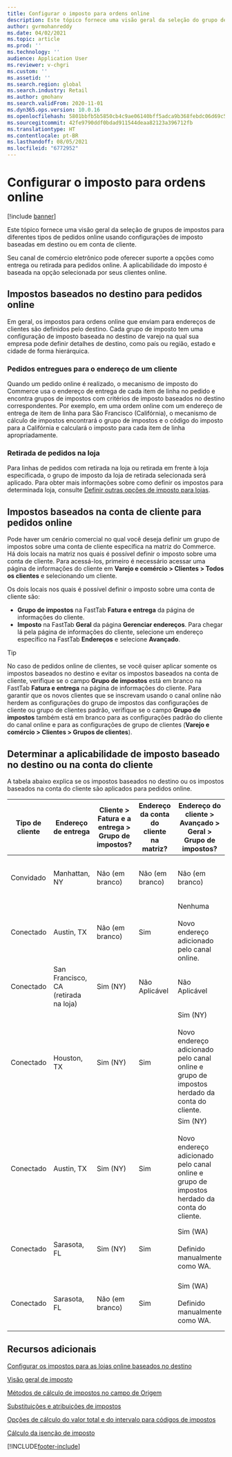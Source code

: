 ```yaml
---
title: Configurar o imposto para ordens online
description: Este tópico fornece uma visão geral da seleção do grupo de impostos para diferentes tipos de ordens online no Dynamics 365 Commerce.
author: gvrmohanreddy
ms.date: 04/02/2021
ms.topic: article
ms.prod: ''
ms.technology: ''
audience: Application User
ms.reviewer: v-chgri
ms.custom: ''
ms.assetid: ''
ms.search.region: global
ms.search.industry: Retail
ms.author: gmohanv
ms.search.validFrom: 2020-11-01
ms.dyn365.ops.version: 10.0.16
ms.openlocfilehash: 5801bbfb5b5850cb4c9ae06140bff5adca9b368febdc06d69c538fc49f9ee40a
ms.sourcegitcommit: 42fe9790ddf0bdad911544deaa82123a396712fb
ms.translationtype: HT
ms.contentlocale: pt-BR
ms.lasthandoff: 08/05/2021
ms.locfileid: "6772952"
---
```

# <a name="configure-sales-tax-for-online-orders"></a>Configurar o imposto para ordens online

[!include [banner](includes/banner.md)]

Este tópico fornece uma visão geral da seleção de grupos de impostos para diferentes tipos de pedidos online usando configurações de imposto baseadas em destino ou em conta de cliente. 

Seu canal de comércio eletrônico pode oferecer suporte a opções como entrega ou retirada para pedidos online. A aplicabilidade do imposto é baseada na opção selecionada por seus clientes online. 

## <a name="destination-based-taxes-for-online-orders"></a>Impostos baseados no destino para pedidos online

Em geral, os impostos para ordens online que enviam para endereços de clientes são definidos pelo destino. Cada grupo de imposto tem uma configuração de imposto baseada no destino de varejo na qual sua empresa pode definir detalhes de destino, como país ou região, estado e cidade de forma hierárquica.

### <a name="orders-delivered-to-customer-address"></a>Pedidos entregues para o endereço de um cliente

Quando um pedido online é realizado, o mecanismo de imposto do Commerce usa o endereço de entrega de cada item de linha no pedido e encontra grupos de impostos com critérios de imposto baseados no destino correspondentes. Por exemplo, em uma ordem online com um endereço de entrega de item de linha para São Francisco (Califórnia), o mecanismo de cálculo de impostos encontrará o grupo de impostos e o código do imposto para a Califórnia e calculará o imposto para cada item de linha apropriadamente.

### <a name="order-pick-up-in-store"></a>Retirada de pedidos na loja

Para linhas de pedidos com retirada na loja ou retirada em frente à loja especificada, o grupo de imposto da loja de retirada selecionada será aplicado. Para obter mais informações sobre como definir os impostos para determinada loja, consulte [Definir outras opções de imposto para lojas](/dynamicsax-2012/appuser-itpro/set-other-tax-options-for-stores).

## <a name="customer-account-based-taxes-for-online-orders"></a>Impostos baseados na conta de cliente para pedidos online

Pode haver um cenário comercial no qual você deseja definir um grupo de impostos sobre uma conta de cliente específica na matriz do Commerce. Há dois locais na matriz nos quais é possível definir o imposto sobre uma conta de cliente. Para acessá-los, primeiro é necessário acessar uma página de informações do cliente em **Varejo e comércio \> Clientes \> Todos os clientes** e selecionando um cliente.

Os dois locais nos quais é possível definir o imposto sobre uma conta de cliente são:

- **Grupo de impostos** na FastTab **Fatura e entrega** da página de informações do cliente. 
- **Imposto** na FastTab **Geral** da página **Gerenciar endereços**. Para chegar lá pela página de informações do cliente, selecione um endereço específico na FastTab **Endereços** e selecione **Avançado**.

> [!TIP]
> No caso de pedidos online de clientes, se você quiser aplicar somente os impostos baseados no destino e evitar os impostos baseados na conta de cliente, verifique se o campo **Grupo de impostos** está em branco na FastTab **Fatura e entrega** na página de informações do cliente. Para garantir que os novos clientes que se inscrevam usando o canal online não herdem as configurações do grupo de impostos das configurações de cliente ou grupo de clientes padrão, verifique se o campo **Grupo de impostos** também está em branco para as configurações padrão do cliente do canal online e para as configurações de grupo de clientes (**Varejo e comércio \> Clientes \> Grupos de clientes**).

## <a name="determine-destination-based-tax-or-customer-account-based-tax-applicability"></a>Determinar a aplicabilidade de imposto baseado no destino ou na conta do cliente 

A tabela abaixo explica se os impostos baseados no destino ou os impostos baseados na conta do cliente são aplicados para pedidos online. 

| Tipo de cliente | Endereço de entrega                   | Cliente > Fatura e a entrega > Grupo de impostos? | Endereço da conta do cliente na matriz? | Endereço do cliente > Avançado > Geral > Grupo de impostos?                                              | Grupo de impostos aplicado      |
|---------------|------------------------------------|-----------------------------------------------------|-----------------------------------|--------------------------------------------------------------------------------------------------------|------------------------------|
| Convidado         | Manhattan, NY                      | Não (em branco)                                                | Não (em branco)                              | Não (em branco)                                                                                                   | NY (impostos baseados em destino) |
| Conectado     | Austin, TX                          | Não (em branco)                                             | Sim                               | Nenhuma<br/><br/>Novo endereço adicionado pelo canal online.                                                            | TX (impostos baseados em destino) |
| Conectado     | San Francisco, CA (retirada na loja) | Sim (NY)                                            | Não Aplicável                              | Não Aplicável                                                                                                    | CA (impostos baseados em destino) |
| Conectado     | Houston, TX                         | Sim (NY)                                            | Sim                               | Sim (NY)<br/><br/>Novo endereço adicionado pelo canal online e grupo de impostos herdado da conta do cliente. | NY (impostos baseados na conta do cliente)  |
| Conectado     | Austin, TX                          | Sim (NY)                                            | Sim                               | Sim (NY)<br/><br/>Novo endereço adicionado pelo canal online e grupo de impostos herdado da conta do cliente. | NY (impostos baseados na conta do cliente)  |
| Conectado     | Sarasota, FL                       | Sim (NY)                                            | Sim                               | Sim (WA)<br/><br/>Definido manualmente como WA.                                                                          | WA (impostos baseados na conta do cliente)  |
| Conectado     | Sarasota, FL                       | Não (em branco)                                                | Sim                               | Sim (WA)<br/><br/>Definido manualmente como WA.                                                                          | WA (impostos baseados na conta do cliente)  |

## <a name="additional-resources"></a>Recursos adicionais

[Configurar os impostos para as lojas online baseados no destino](/dynamicsax-2012/appuser-itpro/set-up-taxes-for-online-stores-based-on-destination)

[Visão geral de imposto](../finance/general-ledger/indirect-taxes-overview.md?toc=%2fdynamics365%2fcommerce%2ftoc.json) 

[Métodos de cálculo de impostos no campo de Origem](../finance/general-ledger/sales-tax-calculation-methods-origin-field.md?toc=%2fdynamics365%2fcommerce%2ftoc.json) 

[ Substituições e atribuições de impostos](../supply-chain/procurement/tasks/sales-tax-assignment-overrides.md?toc=%2fdynamics365%2fcommerce%2ftoc.json) 

[Opções de cálculo do valor total e do intervalo para códigos de impostos](../finance/general-ledger/whole-amount-interval-options-sales-tax-codes.md?toc=%2fdynamics365%2fcommerce%2ftoc.json) 

[Cálculo da isenção de imposto](tax-exempt-price-inclusive.md) 



[!INCLUDE[footer-include](../includes/footer-banner.md)]